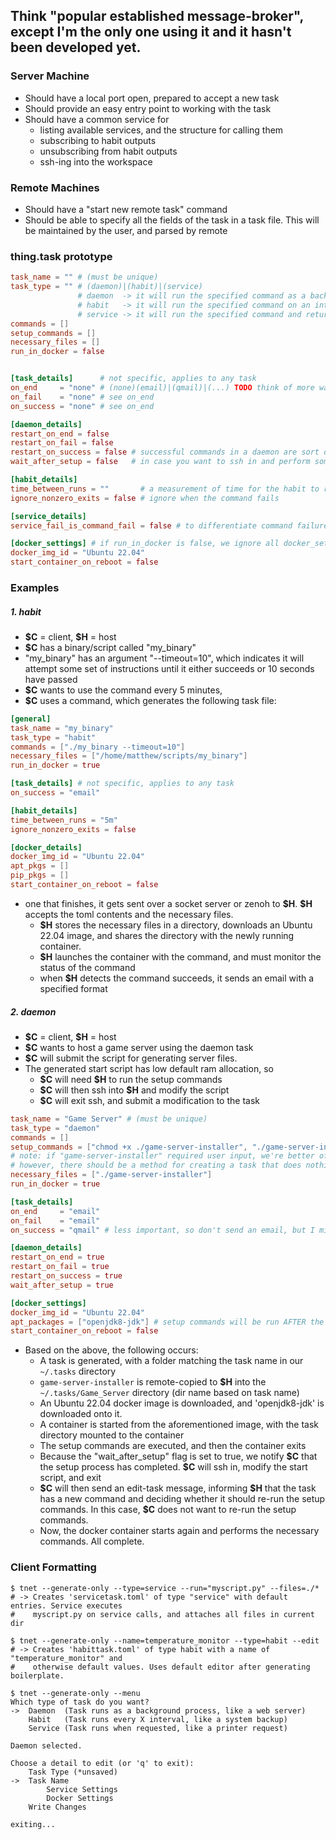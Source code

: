 ## Think "popular established message-broker", except I'm the only one using it and it hasn't been developed yet.

### Server Machine
- Should have a local port open, prepared to accept a new task
- Should provide an easy entry point to working with the task
- Should have a common service for
	- listing available services, and the structure for calling them
	- subscribing to habit outputs
	- unsubscribing from habit outputs
	- ssh-ing into the workspace

### Remote Machines
- Should have a "start new remote task" command
- Should be able to specify all the fields of the task in a task file. This will be maintained by the user, and parsed by remote

### thing.task prototype
```toml
task_name = "" # (must be unique)
task_type = "" # (daemon)|(habit)|(service)
			   # daemon  -> it will run the specified command as a background process. e.g a game server.
			   # habit   -> it will run the specified command on an interval. e.g checking the price of an item online
			   # service -> it will run the specified command and return a result. e.g accepting an image file, and running an image recognition model on the script
commands = []  
setup_commands = []
necessary_files = []
run_in_docker = false


[task_details]      # not specific, applies to any task
on_end     = "none" # (none)(email)|(qmail)|(...) TODO think of more ways to notify for failure
on_fail    = "none" # see on_end
on_success = "none" # see on_end

[daemon_details]
restart_on_end = false
restart_on_fail = false
restart_on_success = false # successful commands in a daemon are sort of undefined behavior. this will be up to implementation
wait_after_setup = false   # in case you want to ssh in and perform some steps. there should be a system for modifying the task in this process...

[habit_details]
time_between_runs = ""       # a measurement of time for the habit to recur
ignore_nonzero_exits = false # ignore when the command fails

[service_details]
service_fail_is_command_fail = false # to differentiate command failure, and result failure. 

[docker_settings] # if run_in_docker is false, we ignore all docker_settings
docker_img_id = "Ubuntu 22.04"
start_container_on_reboot = false
```
### Examples
##### 1. habit
- **\$C** = client, **\$H** = host
- **\$C** has a binary/script called "my_binary"
- "my_binary" has an argument "--timeout=10", which indicates it will attempt some set of instructions until it either succeeds or 10 seconds have passed
- **\$C** wants to use the command every 5 minutes, 
- **\$C** uses a command, which generates the following task file:
```toml
[general]
task_name = "my_binary"
task_type = "habit"
commands = ["./my_binary --timeout=10"]
necessary_files = ["/home/matthew/scripts/my_binary"]
run_in_docker = true

[task_details] # not specific, applies to any task
on_success = "email"

[habit_details]
time_between_runs = "5m"
ignore_nonzero_exits = false

[docker_details]
docker_img_id = "Ubuntu 22.04"
apt_pkgs = []
pip_pkgs = []
start_container_on_reboot = false
```
-  one that finishes, it gets sent over a socket server or zenoh to **\$H**. **\$H** accepts the toml contents and the necessary files.
	- **\$H** stores the necessary files in a directory, downloads an Ubuntu 22.04 image, and shares the directory with the newly running container.
	- **\$H** launches the container with the command, and must monitor the status of the command
	- when **\$H** detects the command succeeds, it sends an email with a specified format

##### 2. daemon
- **\$C** = client, **\$H** = host
- **\$C** wants to host a game server using the daemon task
- **\$C** will submit the script for generating server files.
- The generated start script has low default ram allocation, so 
	- **\$C** will need **\$H** to run the setup commands
	- **\$C** will then ssh into **\$H** and modify the script
	- **\$C** will exit ssh, and submit a modification to the task
```toml
task_name = "Game Server" # (must be unique)
task_type = "daemon"
commands = []
setup_commands = ["chmod +x ./game-server-installer", "./game-server-installer"]
# note: if "game-server-installer" required user input, we're better off building the server locally and passing the entire directory to the host
# however, there should be a method for creating a task that does nothing, ssh-ing in to run the installer, and then modifying the task to run the start script
necessary_files = ["./game-server-installer"]
run_in_docker = true

[task_details]
on_end     = "email"
on_fail    = "email"
on_success = "qmail" # less important, so don't send an email, but I might as well get notified that I have a task with undefined behavior. lol.

[daemon_details]
restart_on_end = true
restart_on_fail = true
restart_on_success = true
wait_after_setup = true

[docker_settings]
docker_img_id = "Ubuntu 22.04"
apt_packages = ["openjdk8-jdk"] # setup commands will be run AFTER the apt packages are installed...
start_container_on_reboot = false
```
- Based on the above, the following occurs:
	- A task is generated, with a folder matching the task name in our `~/.tasks` directory
	- `game-server-installer` is remote-copied to **\$H** into the `~/.tasks/Game_Server` directory (dir name based on task name)
	- An Ubuntu 22.04 docker image is downloaded, and 'openjdk8-jdk' is downloaded onto it.
	- A container is started from the aforementioned image, with the task directory mounted to the container
	- The setup commands are executed, and then the container exits
	- Because the "wait_after_setup" flag is set to true, we notify **\$C** that the setup process has completed. **\$C** will ssh in, modify the start script, and exit
	- **\$C** will then send an edit-task message, informing **\$H** that the task has a new command and deciding whether it should re-run the setup commands. In this case, **\$C** does not want to re-run the setup commands.
	- Now, the docker container starts again and performs the necessary commands. All complete.

### Client Formatting
```
$ tnet --generate-only --type=service --run="myscript.py" --files=./*
# -> Creates 'servicetask.toml' of type "service" with default entries. Service executes
#    myscript.py on service calls, and attaches all files in current dir

$ tnet --generate-only --name=temperature_monitor --type=habit --edit
# -> Creates 'habittask.toml' of type habit with a name of "temperature_monitor" and
#    otherwise default values. Uses default editor after generating boilerplate.

$ tnet --generate-only --menu
Which type of task do you want?
->  Daemon  (Task runs as a background process, like a web server)
    Habit   (Task runs every X interval, like a system backup)
    Service (Task runs when requested, like a printer request)

Daemon selected.

Choose a detail to edit (or 'q' to exit):
    Task Type (*unsaved)
->	Task Name
		Service Settings
		Docker Settings
    Write Changes

exiting...
```

